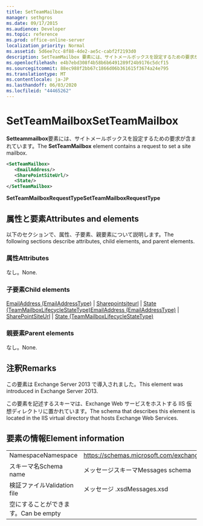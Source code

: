 ```yaml
---
title: SetTeamMailbox
manager: sethgros
ms.date: 09/17/2015
ms.audience: Developer
ms.topic: reference
ms.prod: office-online-server
localization_priority: Normal
ms.assetid: 5d6ee7cc-8f88-4de2-ae5c-cabf2f2193d0
description: SetTeamMailbox 要素には、サイトメールボックスを設定するための要求が含まれています。
ms.openlocfilehash: e4b7ebd308f4b58b6b6491289f24b9176c5dcf15
ms.sourcegitcommit: 88ec988f2bb67c1866d06b361615f3674a24e795
ms.translationtype: MT
ms.contentlocale: ja-JP
ms.lasthandoff: 06/03/2020
ms.locfileid: "44465262"
---
```

# <a name="setteammailbox"></a><span data-ttu-id="28ff9-103">SetTeamMailbox</span><span class="sxs-lookup"><span data-stu-id="28ff9-103">SetTeamMailbox</span></span>

<span data-ttu-id="28ff9-104">**Setteammailbox**要素には、サイトメールボックスを設定するための要求が含まれています。</span><span class="sxs-lookup"><span data-stu-id="28ff9-104">The **SetTeamMailbox** element contains a request to set a site mailbox.</span></span> 
  
```XML
<SetTeamMailbox>
   <EmailAddress/>
   <SharePointSiteUrl/>
   <State/>
</SetTeamMailbox>
```

 <span data-ttu-id="28ff9-105">**SetTeamMailboxRequestType**</span><span class="sxs-lookup"><span data-stu-id="28ff9-105">**SetTeamMailboxRequestType**</span></span>
## <a name="attributes-and-elements"></a><span data-ttu-id="28ff9-106">属性と要素</span><span class="sxs-lookup"><span data-stu-id="28ff9-106">Attributes and elements</span></span>

<span data-ttu-id="28ff9-107">以下のセクションで、属性、子要素、親要素について説明します。</span><span class="sxs-lookup"><span data-stu-id="28ff9-107">The following sections describe attributes, child elements, and parent elements.</span></span>
  
### <a name="attributes"></a><span data-ttu-id="28ff9-108">属性</span><span class="sxs-lookup"><span data-stu-id="28ff9-108">Attributes</span></span>

<span data-ttu-id="28ff9-109">なし。</span><span class="sxs-lookup"><span data-stu-id="28ff9-109">None.</span></span>
  
### <a name="child-elements"></a><span data-ttu-id="28ff9-110">子要素</span><span class="sxs-lookup"><span data-stu-id="28ff9-110">Child elements</span></span>

<span data-ttu-id="28ff9-111">[EmailAddress (EmailAddressType)](emailaddress-emailaddresstype.md)  | [Sharepointsiteurl](sharepointsiteurl.md)  | [State (TeamMailboxLifecycleStateType)](state-teammailboxlifecyclestatetype.md)</span><span class="sxs-lookup"><span data-stu-id="28ff9-111">[EmailAddress (EmailAddressType)](emailaddress-emailaddresstype.md) | [SharePointSiteUrl](sharepointsiteurl.md) | [State (TeamMailboxLifecycleStateType)](state-teammailboxlifecyclestatetype.md)</span></span>
  
### <a name="parent-elements"></a><span data-ttu-id="28ff9-112">親要素</span><span class="sxs-lookup"><span data-stu-id="28ff9-112">Parent elements</span></span>

<span data-ttu-id="28ff9-113">なし。</span><span class="sxs-lookup"><span data-stu-id="28ff9-113">None.</span></span>
  
## <a name="remarks"></a><span data-ttu-id="28ff9-114">注釈</span><span class="sxs-lookup"><span data-stu-id="28ff9-114">Remarks</span></span>

<span data-ttu-id="28ff9-115">この要素は Exchange Server 2013 で導入されました。</span><span class="sxs-lookup"><span data-stu-id="28ff9-115">This element was introduced in Exchange Server 2013.</span></span>
  
<span data-ttu-id="28ff9-116">この要素を記述するスキーマは、Exchange Web サービスをホストする IIS 仮想ディレクトリに置かれています。</span><span class="sxs-lookup"><span data-stu-id="28ff9-116">The schema that describes this element is located in the IIS virtual directory that hosts Exchange Web Services.</span></span>
  
## <a name="element-information"></a><span data-ttu-id="28ff9-117">要素の情報</span><span class="sxs-lookup"><span data-stu-id="28ff9-117">Element information</span></span>

|||
|:-----|:-----|
|<span data-ttu-id="28ff9-118">Namespace</span><span class="sxs-lookup"><span data-stu-id="28ff9-118">Namespace</span></span>  <br/> |https://schemas.microsoft.com/exchange/services/2006/messages  <br/> |
|<span data-ttu-id="28ff9-119">スキーマ名</span><span class="sxs-lookup"><span data-stu-id="28ff9-119">Schema name</span></span>  <br/> |<span data-ttu-id="28ff9-120">メッセージスキーマ</span><span class="sxs-lookup"><span data-stu-id="28ff9-120">Messages schema</span></span>  <br/> |
|<span data-ttu-id="28ff9-121">検証ファイル</span><span class="sxs-lookup"><span data-stu-id="28ff9-121">Validation file</span></span>  <br/> |<span data-ttu-id="28ff9-122">メッセージ .xsd</span><span class="sxs-lookup"><span data-stu-id="28ff9-122">Messages.xsd</span></span>  <br/> |
|<span data-ttu-id="28ff9-123">空にすることができます。</span><span class="sxs-lookup"><span data-stu-id="28ff9-123">Can be empty</span></span>  <br/> ||
   

